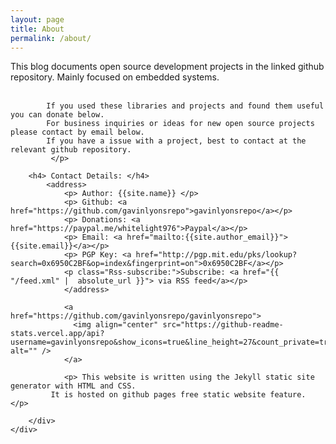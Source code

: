 ```yaml
---
layout: page
title: About
permalink: /about/
---
```

<html>
<body>	
	<div class="bgimage">
		 <div class="container">
			<p> 
			This blog documents open source development projects in the linked github repository. 
			Mainly focused on embedded systems.<br><br>
			
			If you used these libraries and projects and found them useful you can donate below.
			For business inquiries or ideas for new open source projects please contact by email below.
			If you have a issue with a project, best to contact at the relevant github repository. 
			 </p> 

		<h4> Contact Details: </h4>
			<address>
				<p> Author: {{site.name}} </p>
				<p> Github: <a href="https://github.com/gavinlyonsrepo">gavinlyonsrepo</a></p>
				<p> Donations: <a href="https://paypal.me/whitelight976">Paypal</a></p>
				<p> Email: <a href="mailto:{{site.author_email}}">{{site.email}}</a></p>
				<p> PGP Key: <a href="http://pgp.mit.edu/pks/lookup?search=0x6950C2BF&op=index&fingerprint=on">0x6950C2BF</a></p>
				<p class="Rss-subscribe:">Subscribe: <a href="{{ "/feed.xml" |  absolute_url }}"> via RSS feed</a></p>   
				</address>
				
				<a href="https://github.com/gavinlyonsrepo/gavinlyonsrepo">
				  <img align="center" src="https://github-readme-stats.vercel.app/api?username=gavinlyonsrepo&show_icons=true&line_height=27&count_private=true&title_color=ffffff&text_color=c9cacc&icon_color=2bbc8a&bg_color=1d1f21&hide_rank=true&include_all_commits=true&border_radius=50&hide=contribs" alt="" />
				</a>

				<p> This website is written using the Jekyll static site generator with HTML and CSS.
			 It is hosted on github pages free static website feature. </p>
			
		</div>
	</div>		
</body>
</html>











